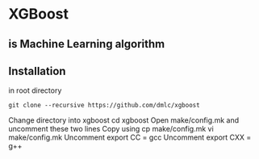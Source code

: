 # XGBoost
## is Machine Learning algorithm

## Installation
in root directory
```
git clone --recursive https://github.com/dmlc/xgboost
```

Change directory into xgboost
cd xgboost
Open make/config.mk and uncomment these two lines
Copy using cp make/config.mk
vi make/config.mk
Uncomment export CC = gcc
Uncomment export CXX = g++



